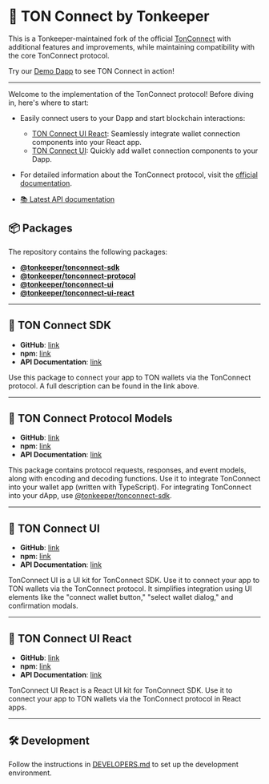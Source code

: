 # 🚀 TON Connect by Tonkeeper

This is a Tonkeeper-maintained fork of the official [TonConnect](https://github.com/ton-connect/sdk) with additional features and improvements, while maintaining compatibility with the core TonConnect protocol.

Try our [Demo Dapp](https://tonkeeper.github.io/demo-dapp-with-wallet/) to see TON Connect in action!

---

Welcome to the implementation of the TonConnect protocol! Before diving in, here's where to start:

- Easily connect users to your Dapp and start blockchain interactions:
  - [TON Connect UI React](https://www.npmjs.com/package/@tonkeeper/tonconnect-react): Seamlessly integrate wallet connection components into your React app.
  - [TON Connect UI](https://www.npmjs.com/package/@tonkeeper/tonconnect-ui): Quickly add wallet connection components to your Dapp.

- For detailed information about the TonConnect protocol, visit the [official documentation](https://docs.ton.org/develop/dapps/ton-connect/overview).

- [📚 Latest API documentation](https://ton-connect.github.io/sdk/)

## 📦 Packages

The repository contains the following packages:

- [**@tonkeeper/tonconnect-sdk**](https://www.npmjs.com/package/@tonkeeper/tonconnect-sdk)
- [**@tonkeeper/tonconnect-protocol**](https://www.npmjs.com/package/@tonkeeper/tonconnect-protocol)
- [**@tonkeeper/tonconnect-ui**](https://www.npmjs.com/package/@tonkeeper/tonconnect-ui)
- [**@tonkeeper/tonconnect-ui-react**](https://www.npmjs.com/package/@tonkeeper/tonconnect-react)

---

## 📘 TON Connect SDK
- **GitHub**: [link](https://github.com/tonkeeper/tonconnect-sdk/tree/main/packages/sdk)
- **npm**: [link](https://www.npmjs.com/package/@tonkeeper/tonconnect-sdk)
- **API Documentation**: [link](https://ton-connect.github.io/sdk/modules/_tonconnect_sdk.html)

Use this package to connect your app to TON wallets via the TonConnect protocol.
A full description can be found in the link above.

---

## 📗 TON Connect Protocol Models
- **GitHub**: [link](https://github.com/tonkeeper/tonconnect-sdk/tree/main/packages/protocol)
- **npm**: [link](https://www.npmjs.com/package/@tonkeeper/tonconnect-protocol)
- **API Documentation**: [link](https://ton-connect.github.io/sdk/modules/_tonconnect_protocol.html)

This package contains protocol requests, responses, and event models, along with encoding and decoding functions. Use it to integrate TonConnect into your wallet app (written with TypeScript). For integrating TonConnect into your dApp, use [@tonkeeper/tonconnect-sdk](https://www.npmjs.com/package/@tonkeeper/tonconnect-sdk).

---

## 📙 TON Connect UI
- **GitHub**: [link](https://github.com/tonkeeper/tonconnect-sdk/tree/main/packages/ui)
- **npm**: [link](https://www.npmjs.com/package/@tonkeeper/tonconnect-ui)
- **API Documentation**: [link](https://ton-connect.github.io/sdk/modules/_tonconnect_ui.html)

TonConnect UI is a UI kit for TonConnect SDK. Use it to connect your app to TON wallets via the TonConnect protocol. It simplifies integration using UI elements like the "connect wallet button," "select wallet dialog," and confirmation modals.

---

## 📕 TON Connect UI React
- **GitHub**: [link](https://github.com/tonkeeper/tonconnect-sdk/tree/main/packages/ui-react)
- **npm**: [link](https://www.npmjs.com/package/@tonkeeper/tonconnect-react)
- **API Documentation**: [link](https://ton-connect.github.io/sdk/modules/_tonconnect_ui_react.html)

TonConnect UI React is a React UI kit for TonConnect SDK. Use it to connect your app to TON wallets via the TonConnect protocol in React apps.

---

## 🛠️ Development

Follow the instructions in [DEVELOPERS.md](./DEVELOPERS.md) to set up the development environment.